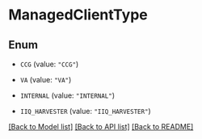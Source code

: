 # ManagedClientType

## Enum


* `CCG` (value: `"CCG"`)

* `VA` (value: `"VA"`)

* `INTERNAL` (value: `"INTERNAL"`)

* `IIQ_HARVESTER` (value: `"IIQ_HARVESTER"`)


[[Back to Model list]](../README.md#documentation-for-models) [[Back to API list]](../README.md#documentation-for-api-endpoints) [[Back to README]](../README.md)


